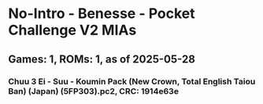 # No-Intro - Benesse - Pocket Challenge V2 MIAs
## Games: 1, ROMs: 1, as of 2025-05-28

### Chuu 3 Ei - Suu - Koumin Pack (New Crown, Total English Taiou Ban) (Japan) (5FP303).pc2, CRC: 1914e63e
